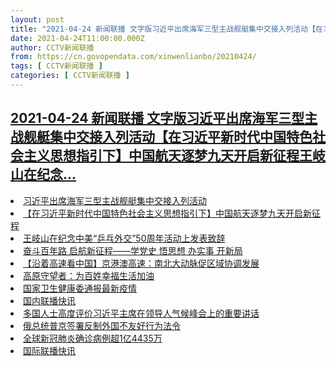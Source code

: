 ```yaml
---
layout: post
title: "2021-04-24 新闻联播 文字版习近平出席海军三型主战舰艇集中交接入列活动【在习近平新时代中国特色社会主义思想指引下】中国航天逐梦九天开启新征程王岐山在纪念"
date: 2021-04-24T11:00:00.000Z
author: CCTV新闻联播
from: https://cn.govopendata.com/xinwenlianbo/20210424/
tags: [ CCTV新闻联播 ]
categories: [ CCTV新闻联播 ]
---
```

<!--1619262000000-->
[2021-04-24 新闻联播 文字版习近平出席海军三型主战舰艇集中交接入列活动【在习近平新时代中国特色社会主义思想指引下】中国航天逐梦九天开启新征程王岐山在纪念...](https://cn.govopendata.com/xinwenlianbo/20210424/)
------

<div>
<li><a target="_blank" href="https://cn.govopendata.com/xinwenlianbo/20210424/#236686">习近平出席海军三型主战舰艇集中交接入列活动</a></li><li><a target="_blank" href="https://cn.govopendata.com/xinwenlianbo/20210424/#236687">【在习近平新时代中国特色社会主义思想指引下】中国航天逐梦九天开启新征程</a></li><li><a target="_blank" href="https://cn.govopendata.com/xinwenlianbo/20210424/#236688">王岐山在纪念中美“乒乓外交”50周年活动上发表致辞</a></li><li><a target="_blank" href="https://cn.govopendata.com/xinwenlianbo/20210424/#236689">奋斗百年路 启航新征程——学党史 悟思想 办实事 开新局</a></li><li><a target="_blank" href="https://cn.govopendata.com/xinwenlianbo/20210424/#236690">【沿着高速看中国】京港澳高速：南北大动脉促区域协调发展</a></li><li><a target="_blank" href="https://cn.govopendata.com/xinwenlianbo/20210424/#236691">高原守望者：为百姓幸福生活加油</a></li><li><a target="_blank" href="https://cn.govopendata.com/xinwenlianbo/20210424/#236692">国家卫生健康委通报最新疫情</a></li><li><a target="_blank" href="https://cn.govopendata.com/xinwenlianbo/20210424/#236693">国内联播快讯</a></li><li><a target="_blank" href="https://cn.govopendata.com/xinwenlianbo/20210424/#236694">多国人士高度评价习近平主席在领导人气候峰会上的重要讲话</a></li><li><a target="_blank" href="https://cn.govopendata.com/xinwenlianbo/20210424/#236695">俄总统普京签署反制外国不友好行为法令</a></li><li><a target="_blank" href="https://cn.govopendata.com/xinwenlianbo/20210424/#236696">全球新冠肺炎确诊病例超1亿4435万</a></li><li><a target="_blank" href="https://cn.govopendata.com/xinwenlianbo/20210424/#236697">国际联播快讯</a></li>
</div>
